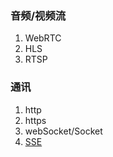 
### 音频/视频流

1.  WebRTC
2.  HLS
3.  RTSP

### 通讯

1.  http
2.  https
3.  webSocket/Socket
4.  [SSE](https://developer.mozilla.org/en-US/docs/Web/API/Server-sent_events/Using_server-sent_events)